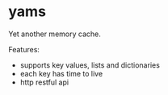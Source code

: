 # yams
Yet another memory cache.

Features:
* supports key values, lists and dictionaries
* each key has time to live
* http restful api